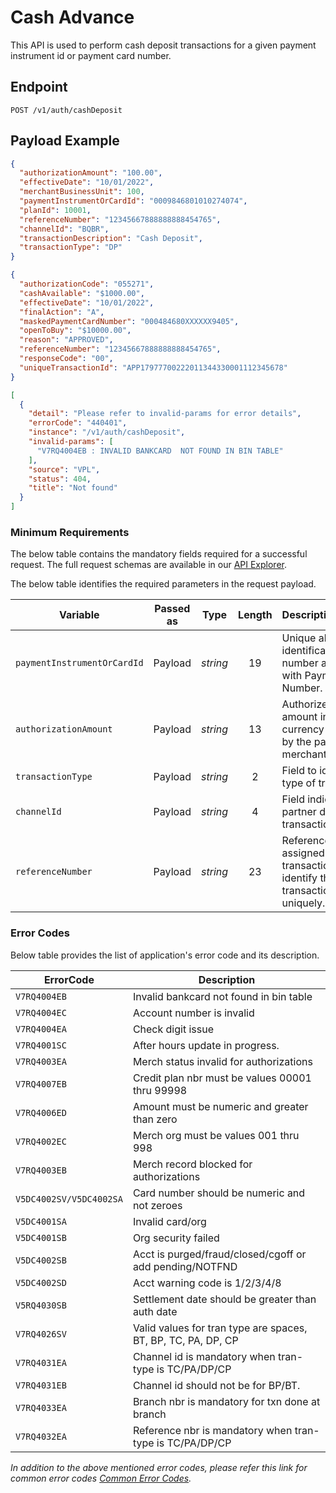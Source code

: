 # Cash Advance

This API is used to perform cash deposit transactions for a given payment instrument id or payment card number. 

## Endpoint

`POST /v1/auth/cashDeposit`

## Payload Example

<!--
type: tab
titles: Request, Response, Error
-->

```json
{
  "authorizationAmount": "100.00",
  "effectiveDate": "10/01/2022",
  "merchantBusinessUnit": 100,
  "paymentInstrumentOrCardId": "0009846801010274074",
  "planId": 10001,
  "referenceNumber": "12345667888888888454765",
  "channelId": "BQBR",
  "transactionDescription": "Cash Deposit",
  "transactionType": "DP"
}
```

<!--
type: tab
-->

```json
{
  "authorizationCode": "055271",
  "cashAvailable": "$1000.00",
  "effectiveDate": "10/01/2022",
  "finalAction": "A",
  "maskedPaymentCardNumber": "000484680XXXXXX9405",
  "openToBuy": "$10000.00",
  "reason": "APPROVED",
  "referenceNumber": "12345667888888888454765",
  "responseCode": "00",
  "uniqueTransactionId": "APP17977700222011344330001112345678"
}
```

<!--
type: tab
-->

```json
[
  {
    "detail": "Please refer to invalid-params for error details",
    "errorCode": "440401",
    "instance": "/v1/auth/cashDeposit",
    "invalid-params": [
      "V7RQ4004EB : INVALID BANKCARD  NOT FOUND IN BIN TABLE"
    ],
    "source": "VPL",
    "status": 404,
    "title": "Not found"
  }
]
```

<!-- type: tab-end -->

### Minimum Requirements

The below table contains the mandatory fields required for a successful request. The full request schemas are available in our [API Explorer](../api/?type=post&path=/v1/auth/cashDeposit).

The below table identifies the required parameters in the request payload.

| Variable | Passed as | Type | Length | Description/Values |
| -------- | :-------: | :--: | :------------: | ------------------ |
| `paymentInstrumentOrCardId` | Payload | *string* | 19 | Unique alternate identification number associated with Payment Card Number. |
| `authorizationAmount` | Payload | *string* | 13 | Authorized sales amount in the currency accepted by the particular merchant. |
| `transactionType` | Payload | *string* | 2 | Field to identify the type of transaction. |
| `channelId` | Payload | *string* | 4 | Field indicate the partner details and transaction source. |
| `referenceNumber` | Payload | *string* | 23 | Reference number assigned to the transaction to identify the transaction uniquely. |

### Error Codes

Below table provides the list of application's error code and its description.

| ErrorCode |  Description |
| --------  | ------------------ |
| `V7RQ4004EB` | Invalid bankcard  not found in bin table |  
| `V7RQ4004EC` | Account number is invalid |
| `V7RQ4004EA` | Check digit issue |
| `V7RQ4001SC` | After hours update in progress. |
| `V7RQ4003EA` | Merch status invalid for authorizations |
| `V7RQ4007EB` | Credit plan nbr must be values 00001 thru 99998 |
| `V7RQ4006ED` | Amount must be numeric and greater than zero |
| `V7RQ4002EC` | Merch org must be values 001 thru 998 |
| `V7RQ4003EB` | Merch record blocked for authorizations |
| `V5DC4002SV/V5DC4002SA` | Card number should be numeric and not zeroes |
| `V5DC4001SA` | Invalid card/org |
| `V5DC4001SB` | Org security failed |
| `V5DC4002SB` | Acct is purged/fraud/closed/cgoff or add pending/NOTFND |
| `V5DC4002SD` | Acct warning code is 1/2/3/4/8 |
| `V5RQ4030SB` | Settlement date should be greater than auth date |
| `V7RQ4026SV` | Valid values for tran type are spaces, BT, BP, TC, PA, DP, CP |
| `V7RQ4031EA` | Channel id is mandatory when tran-type is TC/PA/DP/CP |
| `V7RQ4031EB` | Channel id should not be for BP/BT. |
| `V7RQ4033EA` | Branch nbr is mandatory for txn done at branch |
| `V7RQ4032EA` | Reference nbr is mandatory when tran-type is TC/PA/DP/CP |

*In addition to the above mentioned error codes, please refer this link for common error codes [Common Error Codes](?path=docs/Common_Error_Code.md).*
